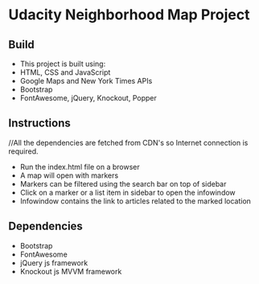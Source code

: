# Udacity Neighborhood Map Project

## Build

* This project is built using:
* HTML, CSS and JavaScript
* Google Maps and New York Times APIs
* Bootstrap
* FontAwesome, jQuery, Knockout, Popper 

## Instructions
//All the dependencies are fetched from CDN's so Internet connection is required.
* Run the index.html file on a browser
* A map will open with markers
* Markers can be filtered using the search bar on top of sidebar
* Click on a marker or a list item in sidebar to open the infowindow
* Infowindow contains the link to articles related to the marked location

## Dependencies
* Bootstrap 
* FontAwesome 
* jQuery js framework
* Knockout js MVVM framework


